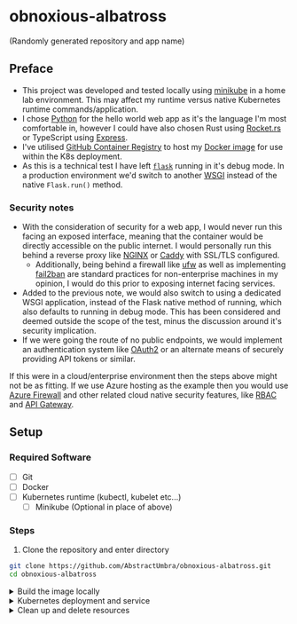 # obnoxious-albatross

(Randomly generated repository and app name)

## Preface

- This project was developed and tested locally using [minikube](https://minikube.sigs.k8s.io/docs/) in a home lab environment. This may affect my runtime versus native Kubernetes runtime commands/application.
- I chose [Python](https://www.python.org/) for the hello world web app as it's the language I'm most comfortable in, however I could have also chosen Rust using [Rocket.rs](https://rocket.rs/) or TypeScript using [Express](https://www.npmjs.com/package/express).
- I've utilised [GitHub Container Registry](https://docs.github.com/en/packages/working-with-a-github-packages-registry/working-with-the-container-registry) to host my [Docker image](https://github.com/users/AbstractUmbra/packages/container/package/obnoxious-albatross) for use within the K8s deployment.
- As this is a technical test I have left [`flask`](https://flask.palletsprojects.com/en/stable/) running in it's debug mode. In a production environment we'd switch to another [WSGI](https://en.wikipedia.org/wiki/Web_Server_Gateway_Interface) instead of the native `Flask.run()` method.

### Security notes

- With the consideration of security for a web app, I would never run this facing an exposed interface, meaning that the container would be directly accessible on the public internet. I would personally run this behind a reverse proxy like [NGINX](https://nginx.org/en/) or [Caddy](https://caddyserver.com/) with SSL/TLS configured.
  - Additionally, being behind a firewall like [ufw](https://help.ubuntu.com/community/UFW) as well as implementing [fail2ban](https://github.com/fail2ban/fail2ban) are standard practices for non-enterprise machines in my opinion, I would do this prior to exposing internet facing services.
- Added to the previous note, we would also switch to using a dedicated WSGI application, instead of the Flask native method of running, which also defaults to running in debug mode. This has been considered and deemed outside the scope of the test, minus the discussion around it's security implication.
- If we were going the route of no public endpoints, we would implement an authentication system like [OAuth2](https://oauth.net/2/) or an alternate means of securely providing API tokens or similar.

If this were in a cloud/enterprise environment then the steps above might not be as fitting. If we use Azure hosting as the example then you would use [Azure Firewall](https://learn.microsoft.com/en-us/azure/firewall/overview) and other related cloud native security features, like [RBAC](https://learn.microsoft.com/en-us/azure/role-based-access-control/overview) and [API Gateway](https://learn.microsoft.com/en-us/azure/api-management/api-management-gateways-overview).

## Setup
### Required Software

- [ ] Git
- [ ] Docker
- [ ] Kubernetes runtime (kubectl, kubelet etc...)
  - [ ] Minikube (Optional in place of above)

### Steps

1. Clone the repository and enter directory
```sh
git clone https://github.com/AbstractUmbra/obnoxious-albatross.git
cd obnoxious-albatross
```

<details>
<summary>Build the image locally</summary>

Build the image using the provided Dockerfile.
```sh
docker build -t ghcr.io/abstractumbra/obnoxious-albatross:latest .
```

Spin up a test container using the image.
```sh
docker run -p 8000:8000 ghcr.io/abstractumbra/obnoxious-albatross:latest # add the -d flag to `run` to detach
```

</details>

<details>
<summary>Kubernetes deployment and service</summary>

Create the Kubernetes namespace.
```sh
kubectl create namespace obnoxious-albatross
```

Create the deployment.
```sh
kubectl apply -f k8s/deployment.yaml -n obnoxious-albatross
```

(Optional) View deployment logs.
```sh
kubectl logs -f deployment/obnoxious-albatross-deploy -n obnoxious-albatross
```

Create the service
```sh
kubectl apply -f k8s/service.yaml -n obnoxious-albatross
```

(Optional) Verify service was created and IP assigned
```sh
kubectl get svc -n obnoxious-albatross # add the -w flag to `get svc` to watch command output for changes

# (minikube) once above is complete, I had to port-forward as minikube did not allow the allocation of an external ip
# to access the cluster externally
kubectl port-forward deployment/obnoxious-albatross-deploy -n obnoxious-albatross 8080:8000

# open a new terminal and issue the following command to check the deployed pods and containers are working
# and that we get the hello world response
curl -s http://localhost:8080 # or port 8000 if you did not need to portforward as above
```

</details>

<details>
<summary>Clean up and delete resources</summary>

Remove Kubernetes service
```sh
kubectl delete -f k8s/service.yaml
```

Remove Kubernetes deployment
```sh
kubectl delete -f k8s/deployment.yaml
```

Remove Kubernetes namespace
```sh
kubectl delete namespace obnoxious-albatross
```

Remove Docker image
```sh
docker image rm ghcr.io/abstractumbra/obnoxious-albatross:latest
```

</details>
